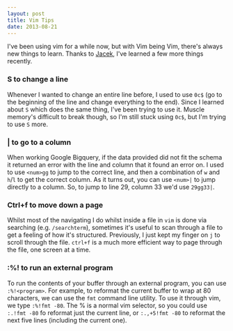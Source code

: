```yaml
---
layout: post
title: Vim Tips
date: 2013-08-21
---
```


I've been using vim for a while now, but with Vim being Vim, there's always new things to learn. Thanks to [Jacek](http://artymiak.com/), I've learned a few more things recently.

### S to change a line
Whenever I wanted to change an entire line before, I used to use `0c$` (go to the beginning of the line and change everything to the end). Since I learned about `S` which does the same thing, I've been trying to use it. Muscle memory's difficult to break though, so I'm still stuck using `0c$`, but I'm trying to use `S` more.

### | to go to a column
When working Google Bigquery, if the data provided did not fit the schema it returned an error with the line and column that it found an error on. I used to use `<num>gg` to jump to the correct line, and then a combination of `w` and `h`/`l` to get the correct column. As it turns out, you can use `<num>|` to jump directly to a column. So, to jump to line 29, column 33 we'd use `29gg33|`.

### Ctrl+f to move down a page
Whilst most of the navigating I do whilst inside a file in `vim` is done via searching (e.g. `/searchterm`), sometimes it's useful to scan through a file to get a feeling of how it's structured. Previously, I just kept my finger on `j` to scroll through the file. `ctrl+f` is a much more efficient way to page through the file, one screen at a time.

### :%! to run an external program
To run the contents of your buffer through an external program, you can use `:%!<program>`. For example, to reformat the current buffer to wrap at 80 characters, we can use the `fmt` command line utility. To use it through vim, we type `:%!fmt -80`. The % is a normal vim selector, so you could use `:.!fmt -80` fo reformat just the current line, or `:.,+5!fmt -80` to reformat the next five lines (including the current one).

